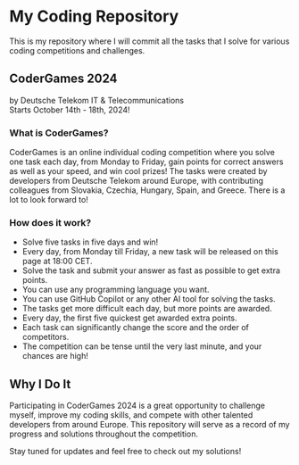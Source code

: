 # My Coding Repository

This is my repository where I will commit all the tasks that I solve for various coding competitions and challenges.

## CoderGames 2024

by Deutsche Telekom IT & Telecommunications  
Starts October 14th - 18th, 2024!

### What is CoderGames?

CoderGames is an online individual coding competition where you solve one task each day, from Monday to Friday, gain points for correct answers as well as your speed, and win cool prizes! The tasks were created by developers from Deutsche Telekom around Europe, with contributing colleagues from Slovakia, Czechia, Hungary, Spain, and Greece. There is a lot to look forward to!

### How does it work?

- Solve five tasks in five days and win!
- Every day, from Monday till Friday, a new task will be released on this page at 18:00 CET.
- Solve the task and submit your answer as fast as possible to get extra points.
- You can use any programming language you want.
- You can use GitHub Copilot or any other AI tool for solving the tasks.
- The tasks get more difficult each day, but more points are awarded.
- Every day, the first five quickest get awarded extra points.
- Each task can significantly change the score and the order of competitors.
- The competition can be tense until the very last minute, and your chances are high!

## Why I Do It

Participating in CoderGames 2024 is a great opportunity to challenge myself, improve my coding skills, and compete with other talented developers from around Europe. This repository will serve as a record of my progress and solutions throughout the competition.

Stay tuned for updates and feel free to check out my solutions!
